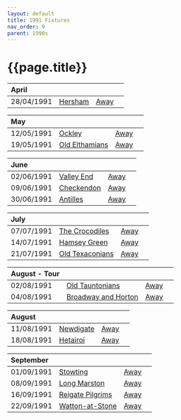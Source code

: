 ```yaml
---
layout: default
title: 1991 Fixtures
nav_order: 9
parent: 1990s
---
```


# {{page.title}}

| April |  |  |  |
|:---|:---|:---|:---|
| 28/04/1991 | [Hersham](hersham) | [Away](https://goo.gl/maps/FU8u8B7teqAQvu4TA) |


| May |  |  |  |
|:---|:---|:---|:---|
| 12/05/1991 | [Ockley](ockley) | [Away](https://goo.gl/maps/vmhvFhbrVZGrsXAAA) |
| 19/05/1991 | [Old Elthamians](old-elthamians) | [Away](https://goo.gl/maps/FQbBNZQTFggEmhfv9) |

| June |  |  |  |
|:---|:---|:---|:---|
| 02/06/1991 | [Valley End](valley-end) | [Away](https://goo.gl/maps/nmiXsK8NVvZtpB1GA) |
| 09/06/1991 | [Checkendon](checkendon) | [Away](https://goo.gl/maps/K3d3vM6qD7qv9Y1S7) |
| 30/06/1991 | [Antilles](antilles) | [Away](https://goo.gl/maps/RjBA5EtiWW3gXe3z9) |

| July |  |  |  |
|:---|:---|:---|:---|
| 07/07/1991 | [The Crocodiles](the-crocodiles) | [Away](https://goo.gl/maps/CBzgVaK7Y1m5r7a57) |
| 14/07/1991 | [Hamsey Green](hamsey-green) | [Away](https://goo.gl/maps/puW4ARfutJtjKYAx6) |
| 21/07/1991 | [Old Texaconians](old-texaconians) | [Away](https://goo.gl/maps/ZkKpG5u6VRN63BT9A) |

| August - Tour |  |  |  |
|:---|:---|:---|:---|
| 02/08/1991 | [Old Tauntonians](old-tauntonians) | [Away](https://goo.gl/maps/viL3E8ucMGGG7G9i8) |
| 04/08/1991 | [Broadway and Horton](broadway-and-horton) | [Away](https://goo.gl/maps/ULbmC6LSX5HSAe8U6) |

| August |  |  |  |
|:---|:---|:---|:---|
| 11/08/1991 | [Newdigate](newdigate) | [Away](https://goo.gl/maps/kQnkUfc3MdtqLyvd8) |
| 18/08/1991 | [Hetairoi](hetairoi) | [Away](https://goo.gl/maps/AfwCKu9WW93YqXJa6) |

| September |  |  |  |
|:---|:---|:---|:---|
| 01/09/1991 | [Stowting](stowting) | [Away](https://goo.gl/maps/A5HTfBKbD44fwSDq7) |
| 08/09/1991 | [Long Marston](long-marston) | [Away](https://goo.gl/maps/2SrRqR95VEzgKR8P6) |
| 16/09/1991 | [Reigate Pilgrims](reigate-pilgrims) | [Away](https://goo.gl/maps/z54KDhWLtQreY6xy9) |
| 22/09/1991 | [Watton-at-Stone](watton-at-stone) | [Away](https://goo.gl/maps/JPBQawMsjLgYtVHk9) |